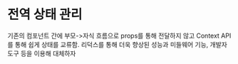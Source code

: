 # 전역 상태 관리
 기존의 컴포넌트 간에 부모->자식 흐름으로 props를 통해 전달하지 않고 Context API를 통해 쉽게 상태를 교류함. 리덕스를 통해 더욱 향상된 성능과 미들웨어 기능, 개발자 도구 등을 이용해 대체하자
